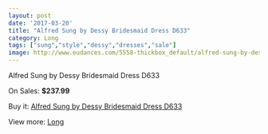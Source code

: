 ```yaml
---
layout: post
date: '2017-03-20'
title: "Alfred Sung by Dessy Bridesmaid Dress D633"
category: Long
tags: ["sung","style","dessy","dresses","sale"]
image: http://www.eudances.com/5558-thickbox_default/alfred-sung-by-dessy-bridesmaid-dress-d633.jpg
---
```

Alfred Sung by Dessy Bridesmaid Dress D633

On Sales: **$237.99**
<a href="https://www.eudances.com/en/long/1913-alfred-sung-by-dessy-bridesmaid-dress-d633.html"><amp-img layout="responsive" width="600" height="600" src="//www.eudances.com/5558-thickbox_default/alfred-sung-by-dessy-bridesmaid-dress-d633.jpg" alt="Alfred Sung by Dessy Bridesmaid Dress D633 0" /></a>
<a href="https://www.eudances.com/en/long/1913-alfred-sung-by-dessy-bridesmaid-dress-d633.html"><amp-img layout="responsive" width="600" height="600" src="//www.eudances.com/5559-thickbox_default/alfred-sung-by-dessy-bridesmaid-dress-d633.jpg" alt="Alfred Sung by Dessy Bridesmaid Dress D633 1" /></a>

Buy it: [Alfred Sung by Dessy Bridesmaid Dress D633](https://www.eudances.com/en/long/1913-alfred-sung-by-dessy-bridesmaid-dress-d633.html "Alfred Sung by Dessy Bridesmaid Dress D633")

View more: [Long](https://www.eudances.com/en/21-long "Long")
